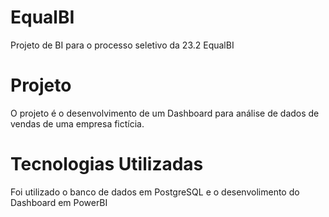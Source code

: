 # EqualBI
Projeto de BI para o processo seletivo da 23.2 EqualBI

# Projeto
O projeto é o desenvolvimento de um Dashboard para análise de dados de vendas de uma empresa fictícia.

# Tecnologias Utilizadas
Foi utilizado o banco de dados em PostgreSQL e o desenvolimento do Dashboard em PowerBI